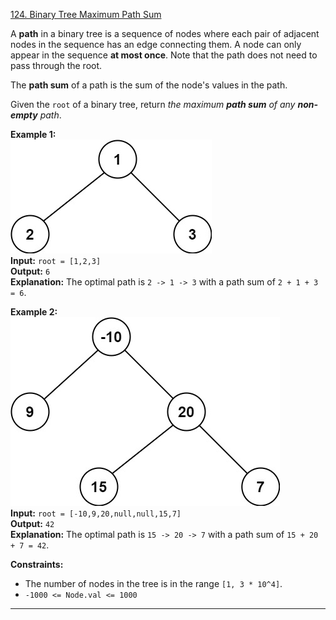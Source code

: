 [124. Binary Tree Maximum Path Sum](https://leetcode.com/problems/binary-tree-maximum-path-sum/)

A **path** in a binary tree is a sequence of nodes where each pair of adjacent nodes in the sequence has an edge connecting them. A node can only appear in the sequence **at most once**. Note that the path does not need to pass through the root.

The **path sum** of a path is the sum of the node's values in the path.

Given the `root` of a binary tree, return _the maximum **path sum** of any **non-empty** path_.

**Example 1:**  
![](!assets/attachments/Pasted%20image%2020240227114743.png)  
**Input:** `root = [1,2,3]`  
**Output:** `6`  
**Explanation:** The optimal path is `2 -> 1 -> 3` with a path sum of `2 + 1 + 3 = 6`.  

**Example 2:**  
![](!assets/attachments/Pasted%20image%2020240227114752.png)  
**Input:** `root = [-10,9,20,null,null,15,7]`  
**Output:** `42`  
**Explanation:** The optimal path is `15 -> 20 -> 7` with a path sum of `15 + 20 + 7 = 42`.  

**Constraints:**
- The number of nodes in the tree is in the range `[1, 3 * 10^4]`.
- `-1000 <= Node.val <= 1000`

---



